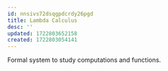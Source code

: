 ```yaml
---
id: nnsivs72dsqgpdcrdy26pgd
title: Lambda Calculus
desc: ''
updated: 1722803652158
created: 1722803054141
---
```



Formal system to study computations and functions.
